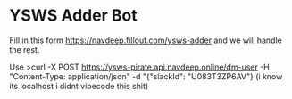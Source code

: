 # YSWS Adder Bot
Fill in this form https://navdeep.fillout.com/ysws-adder and we will handle the rest.

Use >curl -X POST https://ysws-pirate.api.navdeep.online/dm-user -H "Content-Type: application/json" -d "{\"slackId\": \"U083T3ZP6AV\"} 
(i know its localhost i didnt vibecode this shit)